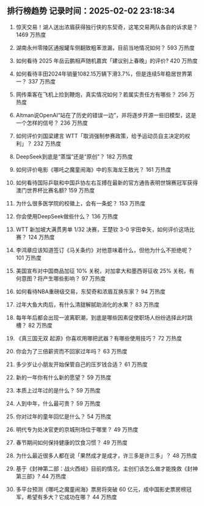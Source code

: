 
## 排行榜趋势 记录时间：2025-02-02 23:18:34
  
  1. 惊天交易！湖人送出浓眉获得独行侠的东契奇，这笔交易两队各自的诉求是？ 1469 万热度
    
  2. 湖南永州零陵区通报罐车侧翻致粗苯泄漏，目前当地情况如何？ 593 万热度
    
  3. 如何看待 2025 年岳云鹏相声随机嘉宾「建议别上春晚」的评价? 420 万热度
    
  4. 如何看待丰田2024年销量1082.15万辆下滑3.7%，但是连续5年稳居世界第一？ 337 万热度
    
  5. 网传乘客在飞机上捡到鞭炮，真实情况如何？若属实责任方有哪些？ 256 万热度
    
  6. Altman说OpenAI“站在了历史的错误一边”，并将逐步开源一些旧模型，这是一个怎样的信号？ 236 万热度
    
  7. 如何评价刘国梁建言 WTT「取消强制参赛政策，给予运动员自主决定的权利」？ 232 万热度
    
  8. DeepSeek到底是“蒸馏”还是“原创”？ 182 万热度
    
  9. 如何评价电影《哪吒之魔童闹海》中的东海龙王敖光？ 161 万热度
    
  10. 如何看待国际乒联和中国乒协左右互搏在最新的官方通告表明世锦赛冠军获得澳门世界杯比赛名额? 159 万热度
    
  11. 为什么很多医学院的校徽上，会有一条蛇？ 153 万热度
    
  12. 你会使用DeepSeek做些什么？ 136 万热度
    
  13. WTT 新加坡大满贯男单 1/32 决赛，王楚钦 3-0 宇田幸矢，如何评价这场比赛？ 124 万热度
    
  14. 李鸿章应该知道签订《马关条约》对他意味着什么，但他为什么不拒绝呢？ 101 万热度
    
  15. 美国宣布对中国商品加征 10% 关税，对加拿大和墨西哥征收 25% 关税，有何意图？将产生哪些影响？ 97 万热度
    
  16. 如何看待NBA重磅级交易，东契奇和浓眉互换东家？ 94 万热度
    
  17. 过年大鱼大肉后，有什么清甜解腻助消化的水果？ 83 万热度
    
  18. 每年年后都会出现一波离职潮，到底是哪些因素促使职场人纷纷选择此时跳槽？ 82 万热度
    
  19. 《真三国无双 起源》你喜欢用哪把武器？有哪些使用技巧？ 72 万热度
    
  20. 你会为了三倍薪资而不回家过年吗？ 63 万热度
    
  21. 多少岁让小朋友开始保管自己的压岁钱合适？ 61 万热度
    
  22. 新的一年你有什么新的愿望？ 59 万热度
    
  23. 本质上过年过的是什么？ 59 万热度
    
  24. 人到中年，什么最可贵？ 59 万热度
    
  25. 你对过年的童年回忆是什么？ 54 万热度
    
  26. 明代专为处决官吏的京城刑场位于哪里？ 49 万热度
    
  27. 春节期间如何保持健康的饮食习惯？ 49 万热度
    
  28. 为什么最近很多人都在说「果然成才是成才，许三多是许三多」？ 48 万热度
    
  29. 基于《封神第二部：战火西岐》目前的情况，主创们该怎么做才能挽救《封神第三部》? 44 万热度
    
  30. 多平台预测《哪吒之魔童闹海》票房将突破 60 亿元，成中国影史票房榜冠军，希望有多大？它成功在哪？ 44 万热度
    
